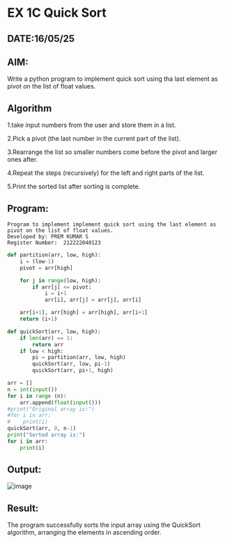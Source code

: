 # EX 1C Quick Sort
## DATE:16/05/25
## AIM:
Write a python program to implement quick sort using tha last element as pivot on the list of float values.


## Algorithm
1.take input numbers from the user and store them in a list.

2.Pick a pivot (the last number in the current part of the list).

3.Rearrange the list so smaller numbers come before the pivot and larger ones after.

4.Repeat the steps (recursively) for the left and right parts of the list.

5.Print the sorted list after sorting is complete. 

## Program:
```
Program to implement implement quick sort using the last element as pivot on the list of float values.
Developed by: PREM KUMAR S
Register Number:  212222040123
```
```python
def partition(arr, low, high):
    i = (low-1)
    pivot = arr[high]

    for j in range(low, high):
        if arr[j] <= pivot:
            i = i+1
            arr[i], arr[j] = arr[j], arr[i]

    arr[i+1], arr[high] = arr[high], arr[i+1]
    return (i+1)

def quickSort(arr, low, high):
    if len(arr) == 1:
        return arr
    if low < high:
        pi = partition(arr, low, high)
        quickSort(arr, low, pi-1)
        quickSort(arr, pi+1, high)

arr = []
n = int(input())
for i in range (n):
    arr.append(float(input()))
#print("Original array is:")
#for i in arr:
#    print(i)
quickSort(arr, 0, n-1)
print("Sorted array is:")
for i in arr:
    print(i)

```

## Output:


![image](https://github.com/user-attachments/assets/8e493967-f230-4c97-b7c9-7c5606653438)

## Result:
The program successfully sorts the input array using the QuickSort algorithm, arranging the elements in ascending order.
